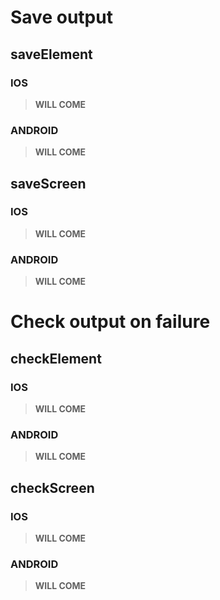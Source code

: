 # Save output
## saveElement
### IOS
> **WILL COME**
### ANDROID
> **WILL COME**

## saveScreen
### IOS
> **WILL COME**
### ANDROID
> **WILL COME**

# Check output on failure
## checkElement
### IOS
> **WILL COME**
### ANDROID
> **WILL COME**

## checkScreen
### IOS
> **WILL COME**
### ANDROID
> **WILL COME**
